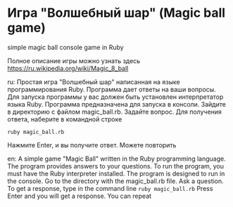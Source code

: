 # Игра "Волшебный шар" (Magic ball game)

simple magic ball console game in Ruby

Полное описание игры можно узнать здесь https://ru.wikipedia.org/wiki/Magic_8_ball

ru:
Простая игра "Волшебный шар" написанная на языке программирования Ruby. 
Программа дает ответы на ваши вопросы.
Для запуска программы у вас должен быть установлен интерпретатор языка Ruby.
Программа предназначена для запуска в консоли.
Зайдите в директорию с файлом magic_ball.rb.
Задайте вопрос. 
Для получения ответа, наберите в командной строке
```
ruby magic_ball.rb
```
Нажмите Enter, и вы получите ответ.
Можете повторить

en:
A simple game "Magic Ball" written in the Ruby programming language.
The program provides answers to your questions.
To run the program, you must have the Ruby interpreter installed.
The program is designed to run in the console.
Go to the directory with the magic_ball.rb file. 
Ask a question.
To get a response, type in the command line
``
ruby magic_ball.rb
``
Press Enter and you will get a response.
You can repeat
